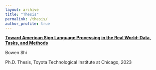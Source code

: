 ```yaml
---
layout: archive
title: "Thesis"
permalink: /thesis/
author_profile: true
---
```


[**Toward American Sign Language Processing in the Real World: Data, Tasks, and Methods**](https://arxiv.org/abs/2308.12419)

Bowen Shi

Ph.D. Thesis, Toyota Technological Institute at Chicago, 2023


<!-- {% include base_path %} -->

<!-- {% for post in site.teaching reversed %} -->
<!--   {% include archive-single.html %} -->
<!-- {% endfor %} -->
